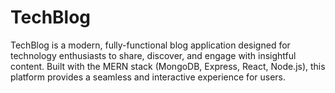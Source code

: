 # TechBlog
TechBlog is a modern, fully-functional blog application designed for technology enthusiasts to share, discover, and engage with insightful content. Built with the MERN stack (MongoDB, Express, React, Node.js), this platform provides a seamless and interactive experience for users.
